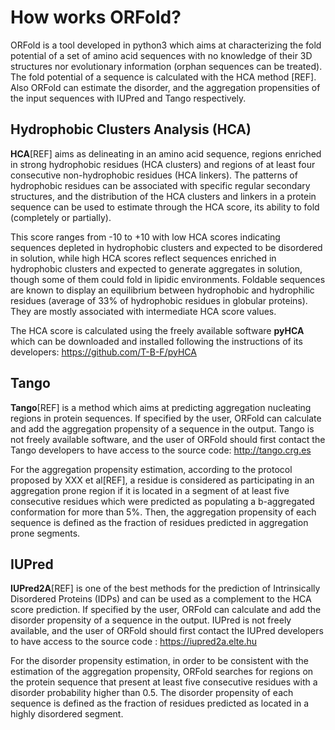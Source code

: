 # How works ORFold?

ORFold is a tool developed in python3 which aims at 
characterizing the fold potential of a set of amino acid sequences with no 
knowledge of their 3D structures nor evolutionary information (orphan sequences can be treated). 
The fold potential of a sequence is 
calculated with the HCA 
method [REF]. Also ORFold can estimate the disorder, 
and the aggregation propensities of the input sequences with IUPred
and Tango respectively.    


## Hydrophobic Clusters Analysis (HCA)
**HCA**[REF] aims as delineating in an amino acid sequence, regions enriched in 
strong hydrophobic residues (HCA clusters) and regions 
of at least four consecutive non-hydrophobic residues (HCA linkers). 
The patterns of hydrophobic residues can be associated with specific regular 
secondary structures, and the distribution of the HCA clusters and linkers in a protein 
sequence can be used to estimate through the HCA score, its ability to fold (completely or partially). 

This score ranges from -10 to +10 with low HCA scores indicating
sequences depleted in hydrophobic clusters and expected to be disordered in solution, 
while high HCA scores reflect sequences enriched in hydrophobic clusters 
and expected to generate aggregates in solution, though some of them could
fold in lipidic environments. 
Foldable sequences are known to display
an equilibrium between hydrophobic and hydrophilic residues (average of 33% 
of hydrophobic residues in globular proteins). 
They are mostly associated with intermediate HCA score values.
 

The HCA score is calculated using the freely available 
software **pyHCA** which can be downloaded and installed 
following the instructions of its developers: <https://github.com/T-B-F/pyHCA>


## Tango
**Tango**[REF] is a method which aims at predicting aggregation nucleating regions
in protein sequences. 
If specified by the user, ORFold can calculate and add the aggregation propensity 
of a sequence in the output. 
Tango is not freely available software, and the user of ORFold should 
first contact the Tango developers to have access to the source code: <http://tango.crg.es>

For the aggregation propensity estimation, according to the protocol
proposed by XXX et al[REF], a residue is considered as
participating in an aggregation prone region if it is located in a segment 
of at least five consecutive residues which were predicted as populating 
a b-aggregated conformation for more than 5%. 
Then, the aggregation propensity of each sequence is defined as the 
fraction of residues predicted in aggregation prone segments. 

## IUPred
**IUPred2A**[REF] is one of the best methods for the prediction of 
Intrinsically Disordered Proteins (IDPs) and can be used as a 
complement to the HCA score prediction. 
If specified by the user, ORFold can calculate and add the disorder propensity 
of a sequence in the output. 
IUPred is not freely available, and the user of 
ORFold should first contact the IUPred developers to 
have access to the source code : <https://iupred2a.elte.hu>

For the disorder propensity estimation, in order to be consistent with
the estimation of the aggregation propensity, ORFold searches for 
regions on the protein sequence that present at least five consecutive 
residues with a disorder probability higher than 0.5. 
The disorder propensity of each sequence is defined as the fraction 
of residues predicted as located in a highly disordered segment.    
